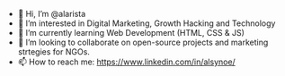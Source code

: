 - 👋 Hi, I’m @alarista
- 👀 I’m interested in Digital Marketing, Growth Hacking and Technology
- 🌱 I’m currently learning Web Development (HTML, CSS & JS)
- 💞️ I’m looking to collaborate on open-source projects and marketing strtegies for NGOs.
- 📫 How to reach me: https://www.linkedin.com/in/alsynoe/

<!---
alarista/alarista is a ✨ special ✨ repository because its `README.md` (this file) appears on your GitHub profile.
You can click the Preview link to take a look at your changes.
--->

